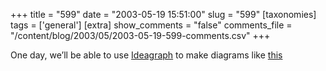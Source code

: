 +++
title = "599"
date = "2003-05-19 15:51:00"
slug = "599"
[taxonomies]
tags = ['general']
[extra]
show_comments = "false"
comments_file = "/content/blog/2003/05/2003-05-19-599-comments.csv"
+++

One day, we’ll be able to use [Ideagraph](http://dannyayers.com/ideagraph-blog/archives/cat_ideagraph_news.html) to make diagrams like [this](http://perversiontracker.com/archives/000173.html)
